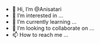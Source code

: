 - 👋 Hi, I’m @Anisatari
- 👀 I’m interested in ...
- 🌱 I’m currently learning ...
- 💞️ I’m looking to collaborate on ...
- 📫 How to reach me ...

<!---
Anisatari/Anisatari is a ✨ special ✨ repository because its `README.md` (this file) appears on your GitHub profile.
You can click the Preview link to take a look at your changes.
--->
